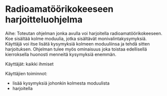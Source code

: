 # Radioamatöörikokeeseen harjoitteluohjelma

Aihe: Toteutan ohjelman jonka avulla voi harjoitella radioamatöörikokeeseen. Koe sisältää kolme moduulia, jotka sisältävät monivalintakysymyksiä. Käyttäjä voi itse lisätä kysymyksiä kolmeen moduuliinsa ja tehdä sitten harjoituksen. Ohjelman tulee myös ominaisuus joka toistaa edellisellä kierroksella huonosti menneitä kysymyksiä enemmän. 

Käyttäjät: kaikki ihmiset

Käyttäjien toiminnot: 
- lisää kysymyksiä johonkin kolmesta moduulista
- harjoitella

